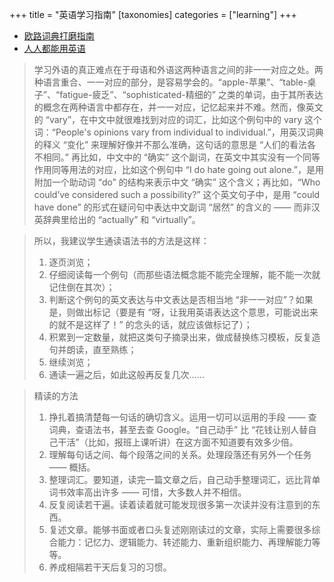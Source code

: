 +++
title = "英语学习指南"
[taxonomies] 
categories = ["learning"] 
+++
- [欧路词典打磨指南][1]
- [人人都能用英语][2]

> 学习外语的真正难点在于母语和外语这两种语言之间的非一一对应之处。两种语言重合、一一对应的部分，是容易学会的。“apple-苹果”、“table-桌子”、“fatigue-疲乏”、“sophisticated-精细的” 之类的单词，由于其所表达的概念在两种语言中都存在，并一一对应，记忆起来并不难。然而，像英文的 “vary”，在中文中就很难找到对应的词汇，比如这个例句中的 vary 这个词：“People's opinions vary from individual to individual.”，用英汉词典的释义 “变化” 来理解好像并不那么准确，这句话的意思是 “人们的看法各不相同。” 再比如，中文中的 “确实” 这个副词，在英文中其实没有一个同等作用同等用法的对应，比如这个例句中 “I do hate going out alone.”，是用附加一个助动词 “do” 的结构来表示中文 “确实” 这个含义；再比如，“Who could’ve considered such a possibility?” 这个英文句子中，是用 “could have done” 的形式在疑问句中表达中文副词 “居然” 的含义的 —— 而非汉英辞典里给出的 “actually” 和 “virtually”。


> 所以，我建议学生通读语法书的方法是这样：
> 1. 逐页浏览；
> 2. 仔细阅读每一个例句（而那些语法概念能不能完全理解，能不能一次就记住倒在其次）；
> 3. 判断这个例句的英文表达与中文表达是否相当地 “非一一对应”？如果是，则做出标记（要是有 “呀，让我用英语表达这个意思，可能说出来的就不是这样了！” 的念头的话，就应该做标记了）；
> 4. 积累到一定数量，就把这类句子摘录出来，做成替换练习模板，反复造句并朗读，直至熟练；
> 5. 继续浏览；
> 6. 通读一遍之后，如此这般再反复几次……

> 精读的方法
> 1. 挣扎着搞清楚每一句话的确切含义。运用一切可以运用的手段 —— 查词典，查语法书，甚至去查 Google。“自己动手” 比 “花钱让别人替自己干活”（比如，报班上课听讲）在这方面不知道要有效多少倍。
> 2. 理解每句话之间、每个段落之间的关系。处理段落还有另外一个任务 —— 概括。
> 3. 整理词汇。要知道，读完一篇文章之后，自己动手整理词汇，远比背单词书效率高出许多 —— 可惜，大多数人并不相信。
> 4. 反复阅读若干遍。读着读着就可能发现很多第一次读并没有注意到的东西。
> 5. 复述文章。能够书面或者口头复述刚刚读过的文章，实际上需要很多综合能力：记忆力、逻辑能力、转述能力、重新组织能力、再理解能力等等。
> 6. 养成相隔若干天后复习的习惯。


[1]:	https://zhuanlan.zhihu.com/p/64925212
[2]:	https://github.com/xiaolai/everyone-can-use-english